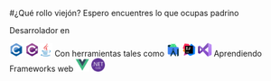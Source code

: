 
#¿Qué rollo viejón? Espero encuentres lo que ocupas padrino
<p align="Center">
  <p>Desarrolador en</p>
  <img src = https://github.com/devicons/devicon/blob/master/icons/c/c-original.svg alt = "C" width="24px" height="24px">
  <img src = https://github.com/devicons/devicon/blob/master/icons/csharp/csharp-original.svg alt = "C#", width = "24px" height = "24px"/><img src = https://github.com/devicons/devicon/blob/master/icons/java/java-original.svg alt = "C#", width = "24px" height = "24px"/>
  Con herramientas tales como 
  <img src = https://github.com/devicons/devicon/blob/master/icons/androidstudio/androidstudio-original.svg alt = "C#", width = "24px" height = "24px"/>
  <img src = https://github.com/devicons/devicon/blob/master/icons/intellij/intellij-original.svg alt = "C#", width = "24px" height = "24px"/>
  <img src = https://github.com/devicons/devicon/blob/master/icons/visualstudio/visualstudio-original.svg alt = "C#", width = "24px" height = "24px"/>
  Aprendiendo Frameworks web
  <img src = https://github.com/devicons/devicon/blob/master/icons/vuejs/vuejs-original.svg alt = "C#", width = "24px" height = "24px"/>
  <img src = https://github.com/devicons/devicon/blob/master/icons/dotnetcore/dotnetcore-original.svg alt = "C#", width = "24px" height = "24px"/>
</p>

<!---
KenyiShigeru/KenyiShigeru is a ✨ special ✨ repository because its `README.md` (this file) appears on your GitHub profile.
You can click the Preview link to take a look at your changes.
--->
